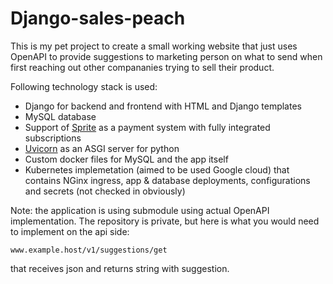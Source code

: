 # Django-sales-peach

This is my pet project to create a small working website that just uses OpenAPI to provide suggestions to marketing person on what to send when first reaching out other compananies trying to sell their product.

Following technology stack is used:
* Django for backend and frontend with HTML and Django templates
* MySQL database 
* Support of [Sprite](https://stripe.com/) as a payment system with fully integrated subscriptions
* [Uvicorn](https://www.uvicorn.org/) as an ASGI server for python
* Custom docker files for MySQL and the app itself
* Kubernetes implemetation (aimed to be used Google cloud) that contains NGinx ingress, app & database deployments, configurations and secrets (not checked in obviously)

Note: the application is using submodule using actual OpenAPI implementation. The repository is private, but here is what you would need to implement on the api side:

```
www.example.host/v1/suggestions/get
```
that receives json and returns string with suggestion.

